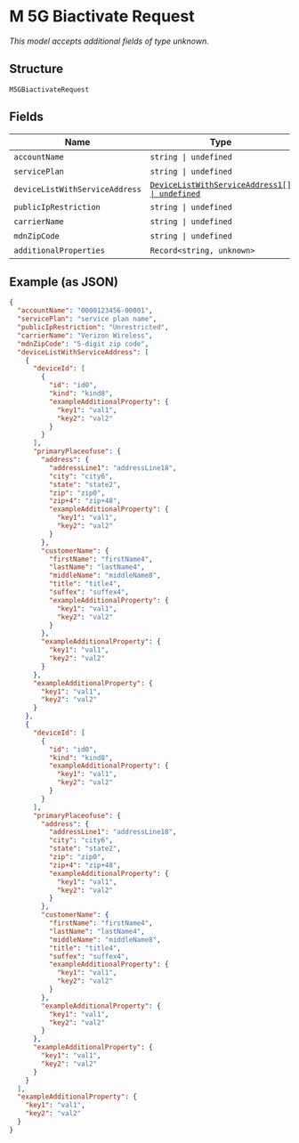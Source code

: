 
# M 5G Biactivate Request

*This model accepts additional fields of type unknown.*

## Structure

`M5GBiactivateRequest`

## Fields

| Name | Type | Tags | Description |
|  --- | --- | --- | --- |
| `accountName` | `string \| undefined` | Optional | - |
| `servicePlan` | `string \| undefined` | Optional | - |
| `deviceListWithServiceAddress` | [`DeviceListWithServiceAddress1[] \| undefined`](../../doc/models/device-list-with-service-address-1.md) | Optional | - |
| `publicIpRestriction` | `string \| undefined` | Optional | - |
| `carrierName` | `string \| undefined` | Optional | - |
| `mdnZipCode` | `string \| undefined` | Optional | - |
| `additionalProperties` | `Record<string, unknown>` | Optional | - |

## Example (as JSON)

```json
{
  "accountName": "0000123456-00001",
  "servicePlan": "service plan name",
  "publicIpRestriction": "Unrestricted",
  "carrierName": "Verizon Wireless",
  "mdnZipCode": "5-digit zip code",
  "deviceListWithServiceAddress": [
    {
      "deviceId": [
        {
          "id": "id0",
          "kind": "kind8",
          "exampleAdditionalProperty": {
            "key1": "val1",
            "key2": "val2"
          }
        }
      ],
      "primaryPlaceofuse": {
        "address": {
          "addressLine1": "addressLine18",
          "city": "city6",
          "state": "state2",
          "zip": "zip0",
          "zip+4": "zip+48",
          "exampleAdditionalProperty": {
            "key1": "val1",
            "key2": "val2"
          }
        },
        "customerName": {
          "firstName": "firstName4",
          "lastName": "lastName4",
          "middleName": "middleName8",
          "title": "title4",
          "suffex": "suffex4",
          "exampleAdditionalProperty": {
            "key1": "val1",
            "key2": "val2"
          }
        },
        "exampleAdditionalProperty": {
          "key1": "val1",
          "key2": "val2"
        }
      },
      "exampleAdditionalProperty": {
        "key1": "val1",
        "key2": "val2"
      }
    },
    {
      "deviceId": [
        {
          "id": "id0",
          "kind": "kind8",
          "exampleAdditionalProperty": {
            "key1": "val1",
            "key2": "val2"
          }
        }
      ],
      "primaryPlaceofuse": {
        "address": {
          "addressLine1": "addressLine18",
          "city": "city6",
          "state": "state2",
          "zip": "zip0",
          "zip+4": "zip+48",
          "exampleAdditionalProperty": {
            "key1": "val1",
            "key2": "val2"
          }
        },
        "customerName": {
          "firstName": "firstName4",
          "lastName": "lastName4",
          "middleName": "middleName8",
          "title": "title4",
          "suffex": "suffex4",
          "exampleAdditionalProperty": {
            "key1": "val1",
            "key2": "val2"
          }
        },
        "exampleAdditionalProperty": {
          "key1": "val1",
          "key2": "val2"
        }
      },
      "exampleAdditionalProperty": {
        "key1": "val1",
        "key2": "val2"
      }
    }
  ],
  "exampleAdditionalProperty": {
    "key1": "val1",
    "key2": "val2"
  }
}
```

